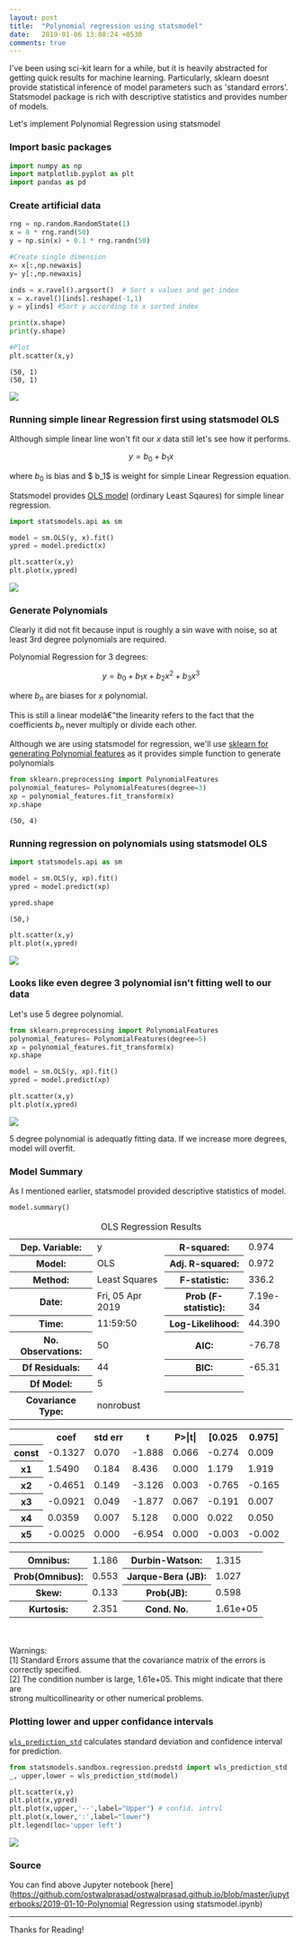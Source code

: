 ```yaml
---
layout: post
title:  "Polynomial regression using statsmodel"
date:   2019-01-06 13:08:24 +0530
comments: true
---
```




I've been using sci-kit learn for a while, but it is heavily abstracted for getting quick results for machine learning. Particularly, sklearn doesnt provide statistical inference of model parameters such as 'standard errors'. Statsmodel package is rich with descriptive statistics and provides number of models.

Let's implement Polynomial Regression using statsmodel

### Import basic packages



```python
import numpy as np
import matplotlib.pyplot as plt
import pandas as pd
```

### Create artificial data




```python
rng = np.random.RandomState(1)
x = 8 * rng.rand(50)
y = np.sin(x) + 0.1 * rng.randn(50)

#Create single dimension
x= x[:,np.newaxis]
y= y[:,np.newaxis]

inds = x.ravel().argsort()  # Sort x values and get index    
x = x.ravel()[inds].reshape(-1,1)
y = y[inds] #Sort y according to x sorted index

print(x.shape)
print(y.shape)

#Plot
plt.scatter(x,y)
```

    (50, 1)
    (50, 1)
    


<img src="/images/p1/output_3_2.png">


### Running simple linear Regression first using statsmodel OLS

Although simple linear line won't fit our $x$ data still let's see how it performs.

$$y  = b_0+ b_1x$$

where $b_0$ is bias and $ b_1$ is weight for simple Linear Regression equation.

Statsmodel provides [OLS model](https://www.statsmodels.org/dev/generated/statsmodels.regression.linear_model.OLS.html) (ordinary Least Sqaures) for simple linear regression.



```python
import statsmodels.api as sm

model = sm.OLS(y, x).fit()
ypred = model.predict(x) 

plt.scatter(x,y)
plt.plot(x,ypred)
```


<img src="/images/p1/output_5_1.png">


### Generate Polynomials

Clearly it did not fit because input is roughly a sin wave with noise, so at least 3rd degree polynomials are required.



 Polynomial Regression for 3 degrees: 

$$ y = b_0 + b_1x + b_2x^2 + b_3x^3 $$

where $b_n$ are biases for $x$ polynomial. 

This is still a linear modelâ€”the linearity refers to the fact that the coefficients $b_n$ never multiply or divide each other. 

Although we are using statsmodel for regression, we'll use [sklearn for generating Polynomial features](https://scikit-learn.org/stable/modules/generated/sklearn.preprocessing.PolynomialFeatures.html) as it provides simple function to generate polynomials



```python
from sklearn.preprocessing import PolynomialFeatures
polynomial_features= PolynomialFeatures(degree=3)
xp = polynomial_features.fit_transform(x)
xp.shape
```




    (50, 4)



### Running regression on polynomials using statsmodel OLS 



```python
import statsmodels.api as sm

model = sm.OLS(y, xp).fit()
ypred = model.predict(xp) 

ypred.shape
```




    (50,)




```python
plt.scatter(x,y)
plt.plot(x,ypred)
```



<img src="/images/p1/output_10_1.png">

### Looks like even degree 3 polynomial isn't fitting well to our data

Let's use 5 degree polynomial.


```python
from sklearn.preprocessing import PolynomialFeatures
polynomial_features= PolynomialFeatures(degree=5)
xp = polynomial_features.fit_transform(x)
xp.shape

model = sm.OLS(y, xp).fit()
ypred = model.predict(xp) 

plt.scatter(x,y)
plt.plot(x,ypred)

```


<img src="/images/p1/output_12_1.png">


5 degree polynomial is adequatly fitting data. If we increase more degrees, model will overfit.

### Model Summary

As I mentioned earlier, statsmodel provided descriptive statistics of model.


```python
model.summary()
```




<table class="simpletable">
<caption>OLS Regression Results</caption>
<tr>
  <th>Dep. Variable:</th>            <td>y</td>        <th>  R-squared:         </th> <td>   0.974</td>
</tr>
<tr>
  <th>Model:</th>                   <td>OLS</td>       <th>  Adj. R-squared:    </th> <td>   0.972</td>
</tr>
<tr>
  <th>Method:</th>             <td>Least Squares</td>  <th>  F-statistic:       </th> <td>   336.2</td>
</tr>
<tr>
  <th>Date:</th>             <td>Fri, 05 Apr 2019</td> <th>  Prob (F-statistic):</th> <td>7.19e-34</td>
</tr>
<tr>
  <th>Time:</th>                 <td>11:59:50</td>     <th>  Log-Likelihood:    </th> <td>  44.390</td>
</tr>
<tr>
  <th>No. Observations:</th>      <td>    50</td>      <th>  AIC:               </th> <td>  -76.78</td>
</tr>
<tr>
  <th>Df Residuals:</th>          <td>    44</td>      <th>  BIC:               </th> <td>  -65.31</td>
</tr>
<tr>
  <th>Df Model:</th>              <td>     5</td>      <th>                     </th>     <td> </td>   
</tr>
<tr>
  <th>Covariance Type:</th>      <td>nonrobust</td>    <th>                     </th>     <td> </td>   
</tr>
</table>
<table class="simpletable">
<tr>
    <td></td>       <th>coef</th>     <th>std err</th>      <th>t</th>      <th>P>|t|</th>  <th>[0.025</th>    <th>0.975]</th>  
</tr>
<tr>
  <th>const</th> <td>   -0.1327</td> <td>    0.070</td> <td>   -1.888</td> <td> 0.066</td> <td>   -0.274</td> <td>    0.009</td>
</tr>
<tr>
  <th>x1</th>    <td>    1.5490</td> <td>    0.184</td> <td>    8.436</td> <td> 0.000</td> <td>    1.179</td> <td>    1.919</td>
</tr>
<tr>
  <th>x2</th>    <td>   -0.4651</td> <td>    0.149</td> <td>   -3.126</td> <td> 0.003</td> <td>   -0.765</td> <td>   -0.165</td>
</tr>
<tr>
  <th>x3</th>    <td>   -0.0921</td> <td>    0.049</td> <td>   -1.877</td> <td> 0.067</td> <td>   -0.191</td> <td>    0.007</td>
</tr>
<tr>
  <th>x4</th>    <td>    0.0359</td> <td>    0.007</td> <td>    5.128</td> <td> 0.000</td> <td>    0.022</td> <td>    0.050</td>
</tr>
<tr>
  <th>x5</th>    <td>   -0.0025</td> <td>    0.000</td> <td>   -6.954</td> <td> 0.000</td> <td>   -0.003</td> <td>   -0.002</td>
</tr>
</table>
<table class="simpletable">
<tr>
  <th>Omnibus:</th>       <td> 1.186</td> <th>  Durbin-Watson:     </th> <td>   1.315</td>
</tr>
<tr>
  <th>Prob(Omnibus):</th> <td> 0.553</td> <th>  Jarque-Bera (JB):  </th> <td>   1.027</td>
</tr>
<tr>
  <th>Skew:</th>          <td> 0.133</td> <th>  Prob(JB):          </th> <td>   0.598</td>
</tr>
<tr>
  <th>Kurtosis:</th>      <td> 2.351</td> <th>  Cond. No.          </th> <td>1.61e+05</td>
</tr>
</table><br/><br/>Warnings:<br/>[1] Standard Errors assume that the covariance matrix of the errors is correctly specified.<br/>[2] The condition number is large, 1.61e+05. This might indicate that there are<br/>strong multicollinearity or other numerical problems.



### Plotting lower and upper confidance intervals
[`wls_prediction_std`](https://) calculates standard deviation and confidence interval for prediction.






```python
from statsmodels.sandbox.regression.predstd import wls_prediction_std
_, upper,lower = wls_prediction_std(model)

plt.scatter(x,y)
plt.plot(x,ypred)
plt.plot(x,upper,'--',label="Upper") # confid. intrvl
plt.plot(x,lower,':',label="lower")
plt.legend(loc='upper left')

```


<img src="/images/p1/output_17_1.png">

### Source

You can find above Jupyter notebook [here](https://github.com/ostwalprasad/ostwalprasad.github.io/blob/master/jupyterbooks/2019-01-10-Polynomial Regression using statsmodel.ipynb)

---
Thanks for Reading!

